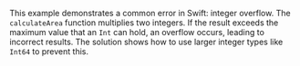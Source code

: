 This example demonstrates a common error in Swift: integer overflow.  The `calculateArea` function multiplies two integers.  If the result exceeds the maximum value that an `Int` can hold, an overflow occurs, leading to incorrect results. The solution shows how to use larger integer types like `Int64` to prevent this.